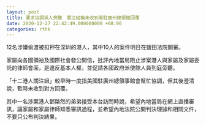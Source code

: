 ```yaml
---
layout: post
title: 要求協調派人旁聽　關注組稱未收到美駐廣州總領館回覆
date: 2020-12-27 22:42:49.000000000 +08:00
categories: rthk
---
```


12名涉嫌偷渡被扣押在深圳的港人，其中10人的案件明日在鹽田法院開審。

家屬向各國領袖及國際社會發公開信，批評內地當局阻止涉案港人與家屬及家屬委託的律師會面，是違反基本人權，並促請各國政府派使館人員到庭旁聽。

「十二港人關注組」較早時一度指美國駐廣州總領事館會幫忙協調，但其後澄清說，暫時未收到對方回覆。

其中一名涉案港人鄧棨然的弟弟接受本台訪問時說，希望內地當局在網上直播審訊，讓家屬和家屬律師知悉審訊過程，並希望內地法院公開判決理據和相關文件，不要只公布判決結果。
